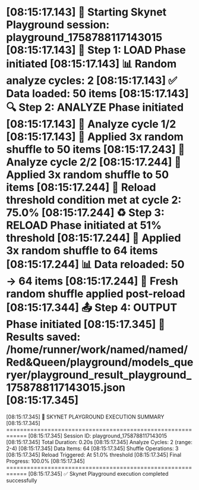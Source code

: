 [08:15:17.143] 🚀 Starting Skynet Playground session: playground_1758788117143015
[08:15:17.143] 🔄 Step 1: LOAD Phase initiated
[08:15:17.143] 📊 Random analyze cycles: 2
[08:15:17.143] ✅ Data loaded: 50 items
[08:15:17.143] 🔍 Step 2: ANALYZE Phase initiated
[08:15:17.143] 🔄 Analyze cycle 1/2
[08:15:17.143] 🔀 Applied 3x random shuffle to 50 items
[08:15:17.243] 🔄 Analyze cycle 2/2
[08:15:17.244] 🔀 Applied 3x random shuffle to 50 items
[08:15:17.244] 🎯 Reload threshold condition met at cycle 2: 75.0%
[08:15:17.244] ♻️ Step 3: RELOAD Phase initiated at 51% threshold
[08:15:17.244] 🔀 Applied 3x random shuffle to 64 items
[08:15:17.244] 📊 Data reloaded: 50 → 64 items
[08:15:17.244] 🔀 Fresh random shuffle applied post-reload
[08:15:17.344] 📤 Step 4: OUTPUT Phase initiated
[08:15:17.345] 💾 Results saved: /home/runner/work/named/named/Red&Queen/playground/models_queryer/playground_result_playground_1758788117143015.json
[08:15:17.345] 
============================================================
[08:15:17.345] 🎯 SKYNET PLAYGROUND EXECUTION SUMMARY
[08:15:17.345] ============================================================
[08:15:17.345] Session ID: playground_1758788117143015
[08:15:17.345] Total Duration: 0.20s
[08:15:17.345] Analyze Cycles: 2 (range: 2-4)
[08:15:17.345] Data Items: 64
[08:15:17.345] Shuffle Operations: 3
[08:15:17.345] Reload Triggered: At 51.0% threshold
[08:15:17.345] Final Progress: 100.0%
[08:15:17.345] ============================================================
[08:15:17.345] ✅ Skynet Playground execution completed successfully
